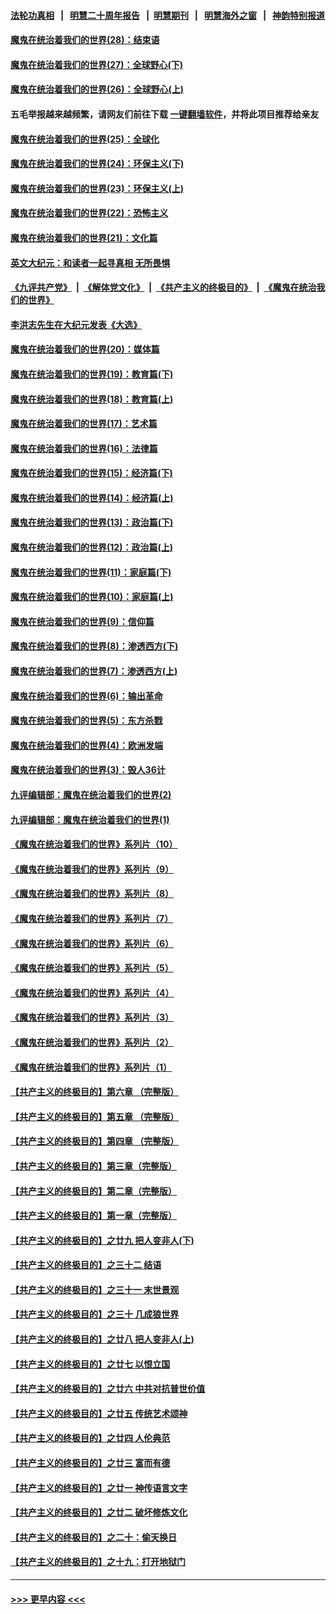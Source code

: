 #### [法轮功真相](https://github.com/gfw-breaker/truth/blob/master/README.md?t=0) &nbsp;&nbsp;|&nbsp;&nbsp; [明慧二十周年报告](https://github.com/gfw-breaker/mh-reports/blob/master/README.md?t=0) &nbsp;&nbsp;|&nbsp;&nbsp;[明慧期刊](https://github.com/gfw-breaker/mh-qikan) &nbsp;&nbsp;|&nbsp;&nbsp; [明慧海外之窗](https://github.com/gfw-breaker/mh-news/blob/master/README.md?t=0) &nbsp;&nbsp;|&nbsp;&nbsp; [神韵特别报道](https://github.com/gfw-breaker/mh-news/blob/master/shenyun.md?t=0)
#### [魔鬼在统治着我们的世界(28)：结束语](../pages/nsc422/n10936246.md?t=06260851) 
#### [魔鬼在统治着我们的世界(27)：全球野心(下)](../pages/nsc422/n10928319.md?t=06260851) 
#### [魔鬼在统治着我们的世界(26)：全球野心(上)](../pages/nsc422/n10900318.md?t=06260851) 
#### 五毛举报越来越频繁，请网友们前往下载 [一键翻墙软件](https://github.com/gfw-breaker/ssr-accounts)，并将此项目推荐给亲友
#### [魔鬼在统治着我们的世界(25)：全球化](../pages/nsc422/n10788205.md?t=06260851) 
#### [魔鬼在统治着我们的世界(24)：环保主义(下)](../pages/nsc422/n10695307.md?t=06260851) 
#### [魔鬼在统治着我们的世界(23)：环保主义(上)](../pages/nsc422/n10688613.md?t=06260851) 
#### [魔鬼在统治着我们的世界(22)：恐怖主义](../pages/nsc422/n10614727.md?t=06260851) 
#### [魔鬼在统治着我们的世界(21)：文化篇](../pages/nsc422/n10597706.md?t=06260851) 
#### [英文大纪元：和读者一起寻真相 无所畏惧](../pages/nsc422/n12542027.md?t=06260851) 
#### [《九评共产党》](https://github.com/begood0513/9ping.md/blob/master/README.md) &nbsp;|&nbsp; [《解体党文化》](../../../../jtdwh.md/blob/master/README.md)  &nbsp;|&nbsp; [《共产主义的终极目的》](../../../../gczydzjmd.md/blob/master/README.md) &nbsp;|&nbsp; [《魔鬼在统治我们的世界》](../../../../mgztzwmdsj.md/blob/master/README.md) 
#### [李洪志先生在大纪元发表《大选》](../pages/nsc422/n12534746.md?t=06260851) 
#### [魔鬼在统治着我们的世界(20)：媒体篇](../pages/nsc422/n10586579.md?t=06260851) 
#### [魔鬼在统治着我们的世界(19)：教育篇(下)](../pages/nsc422/n10564808.md?t=06260851) 
#### [魔鬼在统治着我们的世界(18)：教育篇(上)](../pages/nsc422/n10526970.md?t=06260851) 
#### [魔鬼在统治着我们的世界(17)：艺术篇](../pages/nsc422/n10499093.md?t=06260851) 
#### [魔鬼在统治着我们的世界(16)：法律篇](../pages/nsc422/n10485969.md?t=06260851) 
#### [魔鬼在统治着我们的世界(15)：经济篇(下)](../pages/nsc422/n10469975.md?t=06260851) 
#### [魔鬼在统治着我们的世界(14)：经济篇(上)](../pages/nsc422/n10457370.md?t=06260851) 
#### [魔鬼在统治着我们的世界(13)：政治篇(下)](../pages/nsc422/n10448270.md?t=06260851) 
#### [魔鬼在统治着我们的世界(12)：政治篇(上)](../pages/nsc422/n10444576.md?t=06260851) 
#### [魔鬼在统治着我们的世界(11)：家庭篇(下)](../pages/nsc422/n10440961.md?t=06260851) 
#### [魔鬼在统治着我们的世界(10)：家庭篇(上)](../pages/nsc422/n10435448.md?t=06260851) 
#### [魔鬼在统治着我们的世界(9)：信仰篇](../pages/nsc422/n10432159.md?t=06260851) 
#### [魔鬼在统治着我们的世界(8)：渗透西方(下)](../pages/nsc422/n10429603.md?t=06260851) 
#### [魔鬼在统治着我们的世界(7)：渗透西方(上)](../pages/nsc422/n10426013.md?t=06260851) 
#### [魔鬼在统治着我们的世界(6)：输出革命](../pages/nsc422/n10421536.md?t=06260851) 
#### [魔鬼在统治着我们的世界(5)：东方杀戮](../pages/nsc422/n10417707.md?t=06260851) 
#### [魔鬼在统治着我们的世界(4)：欧洲发端](../pages/nsc422/n10414890.md?t=06260851) 
#### [魔鬼在统治着我们的世界(3)：毁人36计](../pages/nsc422/n10411583.md?t=06260851) 
#### [九评编辑部：魔鬼在统治着我们的世界(2)](../pages/nsc422/n10410036.md?t=06260851) 
#### [九评编辑部：魔鬼在统治着我们的世界(1)](../pages/nsc422/n10406825.md?t=06260851) 
#### [《魔鬼在统治着我们的世界》系列片（10）](../pages/nsc422/n12292670.md?t=06260851) 
#### [《魔鬼在统治着我们的世界》系列片（9）](../pages/nsc422/n12290859.md?t=06260851) 
#### [《魔鬼在统治着我们的世界》系列片（8）](../pages/nsc422/n12287445.md?t=06260851) 
#### [《魔鬼在统治着我们的世界》系列片（7）](../pages/nsc422/n12283425.md?t=06260851) 
#### [《魔鬼在统治着我们的世界》系列片（6）](../pages/nsc422/n12282314.md?t=06260851) 
#### [《魔鬼在统治着我们的世界》系列片（5）](../pages/nsc422/n12281419.md?t=06260851) 
#### [《魔鬼在统治着我们的世界》系列片（4）](../pages/nsc422/n12274024.md?t=06260851) 
#### [《魔鬼在统治着我们的世界》系列片（3）](../pages/nsc422/n12271322.md?t=06260851) 
#### [《魔鬼在统治着我们的世界》系列片（2）](../pages/nsc422/n12269049.md?t=06260851) 
#### [《魔鬼在统治着我们的世界》系列片（1）](../pages/nsc422/n12267575.md?t=06260851) 
#### [【共产主义的终极目的】第六章 （完整版）](../pages/nsc422/n11428913.md?t=06260851) 
#### [【共产主义的终极目的】第五章 （完整版）](../pages/nsc422/n11428912.md?t=06260851) 
#### [【共产主义的终极目的】第四章 （完整版）](../pages/nsc422/n11428907.md?t=06260851) 
#### [【共产主义的终极目的】第三章（完整版）](../pages/nsc422/n11428848.md?t=06260851) 
#### [【共产主义的终极目的】第二章（完整版）](../pages/nsc422/n11428831.md?t=06260851) 
#### [【共产主义的终极目的】第一章（完整版）](../pages/nsc422/n11417651.md?t=06260851) 
#### [【共产主义的终极目的】之廿九 把人变非人(下)](../pages/nsc422/n11344140.md?t=06260851) 
#### [【共产主义的终极目的】之三十二 结语](../pages/nsc422/n11360535.md?t=06260851) 
#### [【共产主义的终极目的】之三十一 末世景观](../pages/nsc422/n11351129.md?t=06260851) 
#### [【共产主义的终极目的】之三十 几成狼世界](../pages/nsc422/n11348280.md?t=06260851) 
#### [【共产主义的终极目的】之廿八 把人变非人(上)](../pages/nsc422/n11340492.md?t=06260851) 
#### [【共产主义的终极目的】之廿七 以恨立国](../pages/nsc422/n11336944.md?t=06260851) 
#### [【共产主义的终极目的】之廿六 中共对抗普世价值](../pages/nsc422/n11324785.md?t=06260851) 
#### [【共产主义的终极目的】之廿五 传统艺术颂神](../pages/nsc422/n11296396.md?t=06260851) 
#### [【共产主义的终极目的】之廿四 人伦典范](../pages/nsc422/n11296397.md?t=06260851) 
#### [【共产主义的终极目的】之廿三 富而有德](../pages/nsc422/n11283598.md?t=06260851) 
#### [【共产主义的终极目的】之廿一 神传语言文字](../pages/nsc422/n11263265.md?t=06260851) 
#### [【共产主义的终极目的】之廿二 破坏修炼文化](../pages/nsc422/n11245728.md?t=06260851) 
#### [【共产主义的终极目的】之二十：偷天换日](../pages/nsc422/n11238846.md?t=06260851) 
#### [【共产主义的终极目的】之十九：打开地狱门](../pages/nsc422/n11206376.md?t=06260851) 

----
#### [ >>> 更早内容 <<< ](../indexes/nsc422-earlier.md)
